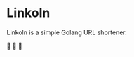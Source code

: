 Linkoln
=========

Linkoln is a simple Golang URL shortener.

:construction: :construction: :construction: